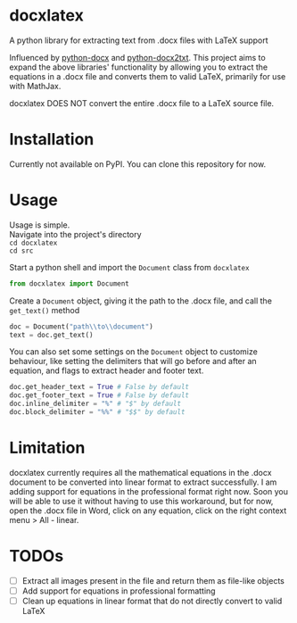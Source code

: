 # docxlatex
A python library for extracting text from .docx files with LaTeX support

Influenced by [python-docx](https://github.com/python-openxml/python-docx) and [python-docx2txt](https://github.com/ankushshah89/python-docx2txt).
This project aims to expand the above libraries' functionality by allowing you to extract the equations in a .docx file and converts them to valid LaTeX, 
primarily for use with MathJax.

docxlatex DOES NOT convert the entire .docx file to a LaTeX source file.

# Installation
Currently not available on PyPI. You can clone this repository for now.

# Usage
Usage is simple.  
Navigate into the project's directory  
`cd docxlatex`  
`cd src`

Start a python shell and import the `Document` class from `docxlatex`
```python
from docxlatex import Document
```

Create a `Document` object, giving it the path to the .docx file, and call the `get_text()` method
```python
doc = Document("path\\to\\document")
text = doc.get_text()
```

You can also set some settings on the `Document` object to customize behaviour, like setting the delimiters that will go before and after an equation, 
and flags to extract header and footer text.

```python
doc.get_header_text = True # False by default
doc.get_footer_text = True # False by default
doc.inline_delimiter = "%" # "$" by default
doc.block_delimiter = "%%" # "$$" by default
```

# Limitation
docxlatex currently requires all the mathematical equations in the .docx document to be converted into linear format to extract successfully. I am adding support for 
equations in the professional format right now. Soon you will be able to use it without having to use this workaround, but for now, open the .docx file in Word, click on any equation, click on the right context menu > All - linear.

# TODOs
- [ ] Extract all images present in the file and return them as file-like objects
- [ ] Add support for equations in professional formatting
- [ ] Clean up equations in linear format that do not directly convert to valid LaTeX
